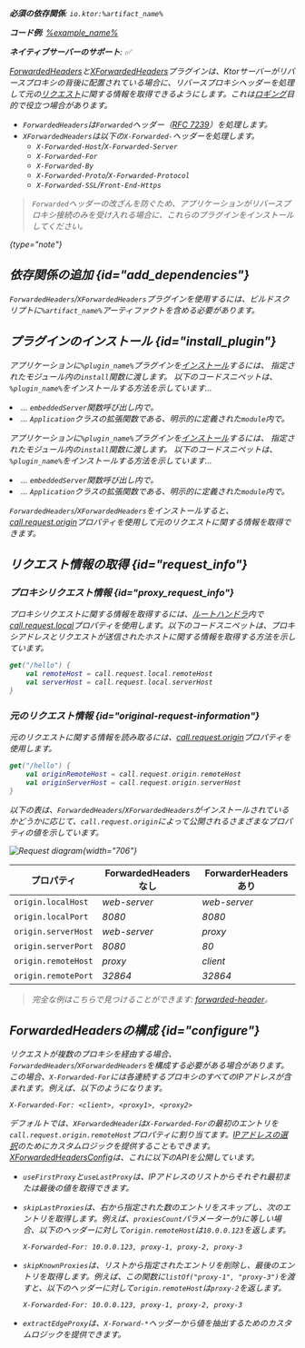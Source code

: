 [//]: # (title: フォワードヘッダー)

<show-structure for="chapter" depth="2"/>
<primary-label ref="server-plugin"/>

<var name="artifact_name" value="ktor-server-forwarded-header"/>
<var name="package_name" value="io.ktor.server.plugins.forwardedheaders"/>

<tldr>
<p>
<b>必須の依存関係</b>: <code>io.ktor:%artifact_name%</code>
</p>
<var name="example_name" value="forwarded-header"/>
<p>
    <b>コード例</b>:
    <a href="https://github.com/ktorio/ktor-documentation/tree/%ktor_version%/codeSnippets/snippets/%example_name%">
        %example_name%
    </a>
</p>
<p>
    <b><Links href="/ktor/server-native" summary="KtorはKotlin/Nativeをサポートしており、追加のランタイムや仮想マシンなしでサーバーを実行できます。">ネイティブサーバー</Links>のサポート</b>: ✅
</p>
</tldr>

[ForwardedHeaders](https://api.ktor.io/ktor-server/ktor-server-plugins/ktor-server-forwarded-header/io.ktor.server.plugins.forwardedheaders/-forwarded-headers.html)と[XForwardedHeaders](https://api.ktor.io/ktor-server/ktor-server-plugins/ktor-server-forwarded-header/io.ktor.server.plugins.forwardedheaders/-x-forwarded-headers.html)プラグインは、Ktorサーバーがリバースプロキシの背後に配置されている場合に、リバースプロキシヘッダーを処理して元の[リクエスト](server-requests.md)に関する情報を取得できるようにします。これは[ロギング](server-logging.md)目的で役立つ場合があります。

*   `ForwardedHeaders`は`Forwarded`ヘッダー（[RFC 7239](https://tools.ietf.org/html/rfc7239)）を処理します。
*   `XForwardedHeaders`は以下の`X-Forwarded-`ヘッダーを処理します。
    *   `X-Forwarded-Host`/`X-Forwarded-Server`
    *   `X-Forwarded-For`
    *   `X-Forwarded-By`
    *   `X-Forwarded-Proto`/`X-Forwarded-Protocol`
    *   `X-Forwarded-SSL`/`Front-End-Https`

> `Forwarded`ヘッダーの改ざんを防ぐため、アプリケーションがリバースプロキシ接続のみを受け入れる場合に、これらのプラグインをインストールしてください。
>
{type="note"}

## 依存関係の追加 {id="add_dependencies"}
`ForwardedHeaders`/`XForwardedHeaders`プラグインを使用するには、ビルドスクリプトに`%artifact_name%`アーティファクトを含める必要があります。

<Tabs group="languages">
    <TabItem title="Gradle (Kotlin)" group-key="kotlin">
        <code-block lang="Kotlin" code="            implementation(&quot;io.ktor:%artifact_name%:$ktor_version&quot;)"/>
    </TabItem>
    <TabItem title="Gradle (Groovy)" group-key="groovy">
        <code-block lang="Groovy" code="            implementation &quot;io.ktor:%artifact_name%:$ktor_version&quot;"/>
    </TabItem>
    <TabItem title="Maven" group-key="maven">
        <code-block lang="XML" code="            &lt;dependency&gt;&#10;                &lt;groupId&gt;io.ktor&lt;/groupId&gt;&#10;                &lt;artifactId&gt;%artifact_name%-jvm&lt;/artifactId&gt;&#10;                &lt;version&gt;${ktor_version}&lt;/version&gt;&#10;            &lt;/dependency&gt;"/>
    </TabItem>
</Tabs>

## プラグインのインストール {id="install_plugin"}

<Tabs>
<TabItem title="ForwardedHeader">

<var name="plugin_name" value="ForwardedHeaders"/>
<p>
    アプリケーションに<code>%plugin_name%</code>プラグインを<a href="#install">インストール</a>するには、
    指定された<Links href="/ktor/server-modules" summary="モジュールを使用すると、ルートをグループ化してアプリケーションを構造化できます。">モジュール</Links>内の<code>install</code>関数に渡します。
    以下のコードスニペットは、<code>%plugin_name%</code>をインストールする方法を示しています...
</p>
<list>
    <li>
        ... <code>embeddedServer</code>関数呼び出し内で。
    </li>
    <li>
        ... <code>Application</code>クラスの拡張関数である、明示的に定義された<code>module</code>内で。
    </li>
</list>
<Tabs>
    <TabItem title="embeddedServer">
        <code-block lang="kotlin" code="            import io.ktor.server.engine.*&#10;            import io.ktor.server.netty.*&#10;            import io.ktor.server.application.*&#10;            import %package_name%.*&#10;&#10;            fun main() {&#10;                embeddedServer(Netty, port = 8080) {&#10;                    install(%plugin_name%)&#10;                    // ...&#10;                }.start(wait = true)&#10;            }"/>
    </TabItem>
    <TabItem title="module">
        <code-block lang="kotlin" code="            import io.ktor.server.application.*&#10;            import %package_name%.*&#10;            // ...&#10;            fun Application.module() {&#10;                install(%plugin_name%)&#10;                // ...&#10;            }"/>
    </TabItem>
</Tabs>

</TabItem>

<TabItem title="XForwardedHeader">

<var name="plugin_name" value="XForwardedHeaders"/>
<p>
    アプリケーションに<code>%plugin_name%</code>プラグインを<a href="#install">インストール</a>するには、
    指定された<Links href="/ktor/server-modules" summary="モジュールを使用すると、ルートをグループ化してアプリケーションを構造化できます。">モジュール</Links>内の<code>install</code>関数に渡します。
    以下のコードスニペットは、<code>%plugin_name%</code>をインストールする方法を示しています...
</p>
<list>
    <li>
        ... <code>embeddedServer</code>関数呼び出し内で。
    </li>
    <li>
        ... <code>Application</code>クラスの拡張関数である、明示的に定義された<code>module</code>内で。
    </li>
</list>
<Tabs>
    <TabItem title="embeddedServer">
        <code-block lang="kotlin" code="            import io.ktor.server.engine.*&#10;            import io.ktor.server.netty.*&#10;            import io.ktor.server.application.*&#10;            import %package_name%.*&#10;&#10;            fun main() {&#10;                embeddedServer(Netty, port = 8080) {&#10;                    install(%plugin_name%)&#10;                    // ...&#10;                }.start(wait = true)&#10;            }"/>
    </TabItem>
    <TabItem title="module">
        <code-block lang="kotlin" code="            import io.ktor.server.application.*&#10;            import %package_name%.*&#10;            // ...&#10;            fun Application.module() {&#10;                install(%plugin_name%)&#10;                // ...&#10;            }"/>
    </TabItem>
</Tabs>

</TabItem>
</Tabs>

`ForwardedHeaders`/`XForwardedHeaders`をインストールすると、[call.request.origin](#request_info)プロパティを使用して元のリクエストに関する情報を取得できます。

## リクエスト情報の取得 {id="request_info"}

### プロキシリクエスト情報 {id="proxy_request_info"}

プロキシリクエストに関する情報を取得するには、[ルートハンドラ](server-routing.md#define_route)内で[call.request.local](https://api.ktor.io/ktor-server/ktor-server-core/io.ktor.server.request/-application-request/local.html)プロパティを使用します。以下のコードスニペットは、プロキシアドレスとリクエストが送信されたホストに関する情報を取得する方法を示しています。

```kotlin
get("/hello") {
    val remoteHost = call.request.local.remoteHost
    val serverHost = call.request.local.serverHost
}
```

### 元のリクエスト情報 {id="original-request-information"}

元のリクエストに関する情報を読み取るには、[call.request.origin](https://api.ktor.io/ktor-server/ktor-server-core/io.ktor.server.plugins/origin.html)プロパティを使用します。

```kotlin
get("/hello") {
    val originRemoteHost = call.request.origin.remoteHost
    val originServerHost = call.request.origin.serverHost
}
```

以下の表は、`ForwardedHeaders`/`XForwardedHeaders`がインストールされているかどうかに応じて、`call.request.origin`によって公開されるさまざまなプロパティの値を示しています。

![Request diagram](forwarded-headers.png){width="706"}

| プロパティ               | ForwardedHeadersなし | ForwarderHeadersあり |
|------------------------|--------------------------|-----------------------|
| `origin.localHost`     | _web-server_             | _web-server_          |
| `origin.localPort`     | _8080_                   | _8080_                |
| `origin.serverHost`    | _web-server_             | _proxy_               |
| `origin.serverPort`    | _8080_                   | _80_                  |
| `origin.remoteHost`    | _proxy_                  | _client_              |
| `origin.remotePort`    | _32864_                  | _32864_               |

> 完全な例はこちらで見つけることができます: [forwarded-header](https://github.com/ktorio/ktor-documentation/tree/%ktor_version%/codeSnippets/snippets/forwarded-header)。

## ForwardedHeadersの構成 {id="configure"}

リクエストが複数のプロキシを経由する場合、`ForwardedHeaders`/`XForwardedHeaders`を構成する必要がある場合があります。この場合、`X-Forwarded-For`には各連続するプロキシのすべてのIPアドレスが含まれます。例えば、以下のようになります。

```HTTP
X-Forwarded-For: <client>, <proxy1>, <proxy2>
```

デフォルトでは、`XForwardedHeader`は`X-Forwarded-For`の最初のエントリを`call.request.origin.remoteHost`プロパティに割り当てます。[IPアドレスの選択](https://developer.mozilla.org/en-US/docs/Web/HTTP/Headers/X-Forwarded-For#selecting_an_ip_address)のためにカスタムロジックを提供することもできます。[XForwardedHeadersConfig](https://api.ktor.io/ktor-server/ktor-server-plugins/ktor-server-forwarded-header/io.ktor.server.plugins.forwardedheaders/-x-forwarded-headers-config/index.html)は、これに以下のAPIを公開しています。

*   `useFirstProxy`と`useLastProxy`は、IPアドレスのリストからそれぞれ最初または最後の値を取得できます。
*   `skipLastProxies`は、右から指定された数のエントリをスキップし、次のエントリを取得します。例えば、`proxiesCount`パラメーターが`3`に等しい場合、以下のヘッダーに対して`origin.remoteHost`は`10.0.0.123`を返します。
    ```HTTP
    X-Forwarded-For: 10.0.0.123, proxy-1, proxy-2, proxy-3
    ```
*   `skipKnownProxies`は、リストから指定されたエントリを削除し、最後のエントリを取得します。例えば、この関数に`listOf("proxy-1", "proxy-3")`を渡すと、以下のヘッダーに対して`origin.remoteHost`は`proxy-2`を返します。
    ```HTTP
    X-Forwarded-For: 10.0.0.123, proxy-1, proxy-2, proxy-3
    ```
*   `extractEdgeProxy`は、`X-Forward-*`ヘッダーから値を抽出するためのカスタムロジックを提供できます。

    ```